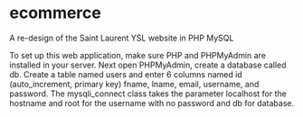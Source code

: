 # ecommerce
A re-design of the Saint Laurent YSL website in PHP MySQL

To set up this web application, make sure PHP and PHPMyAdmin are installed in your server.
Next open PHPMyAdmin, create a database called db. Create a table named users and enter 6 columns named id (auto_increment, primary key) fname, lname, email, username, and password.
The mysqli_connect class takes the parameter localhost for the hostname and root for the username with no password and db for database.
